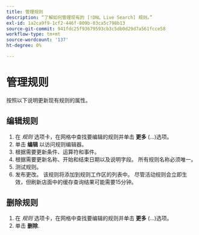 ```yaml
---
title: 管理规则
description: “了解如何管理现有的 [!DNL Live Search] 规则。”
exl-id: 1a2ca9f9-1cf2-446f-809b-03ca5c798b13
source-git-commit: 941fdc25f93679593cb3c5db0d29d7a561fcce58
workflow-type: tm+mt
source-wordcount: '137'
ht-degree: 0%

---
```


# 管理规则

按照以下说明更新现有规则的属性。

## 编辑规则

1. 在 *规则* 选项卡，在网格中查找要编辑的规则并单击 **更多** (...)选项。
1. 单击 **编辑** 以访问规则编辑器。
1. 根据需要更新条件、运算符和事件。
1. 根据需要更新名称、开始和结束日期以及说明字段。 所有规则名称必须唯一。
1. 测试规则。
1. 发布更改。
该规则将添加到规则工作区的列表中。 尽管活动规则会立即生效，但刷新店面中的缓存查询结果可能需要15分钟。

## 删除规则

1. 在 *规则* 选项卡，在网格中查找要编辑的规则并单击 **更多** (...)选项。
1. 单击 **删除**.
